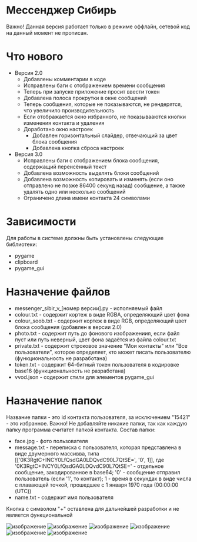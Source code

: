 # Мессенджер Сибирь
Важно! Данная версия работает только в режиме оффлайн, сетевой код на данный момент не прописан.

# Что нового
* Версия 2.0
  * Добавлены комментарии в коде
  * Исправлены баги с отображением времени сообщения
  * Теперь при запуске приложение просит ввести токен
  * Добавлена полоса прокрутки в окне сообщений
  * Теперь сообщения, которые не показываются, не рендерятся, что увеличило производительность
  * Если отображается окно избранного, не показывааются кнопки изменения контакта и удаления
  * Доработано окно настроек
    * Добавлен горизонтальный слайдер, отвечающий за цвет блока сообщения
    * Добавлена кнопка сброса настроек
* Версия 3.0
  * Исправлены баги с отображением блока сообщения, содержащий перенсённый текст
  * Добавлена возможность выделять блоки сообщений
  * Добавлена возможность копировать и изменять (если оно отправлено не позже 86400 секунд назад) сообщение, а также удалять одно или несколько сообщений
  * Ограничено длина имени контакта 24 символами
# Зависимости
Для работы в системе должны быть установлены следующие библиотеки:
* pygame
* clipboard
* pygame_gui
# Назначение файлов
* messenger_sibir_v_[номер версии].py - исполняемый файл
* colour.txt - содержит кортеж в виде RGBA, определяющий цвет фона
* colour_soob.txt - содержит кортеж в виде RGB, определяющий цвет блока сообщения (добавлен в версии 2.0)
* photo.txt - содержит путь до фонового изображениия, если файл пуст или путь неверный, цвет фона задаётся из файла colour.txt
* private.txt - содержит строковое значение "Мои контакты" или "Все пользователи", которое определяет, кто может писать пользователю (функциональность не разработана)
* token.txt - содержит 64-битный токен пользователя в кодировке base16 (функциональность не разработана)
* vvod.json - содержит стили для элементов pygame_gui
# Назначение папок
Название папки - это id контакта пользователя, за исключением "15421" - это избранное.
Важно! Не добавляйте никакие папки, так как каждую папку программа считатет папкой контакта.
Состав папки:
* face.jpg - фото пользователя
* message.txt - переписка с пользователя, которая представлена в виде двумерного массивва, типа [['0K3RgtC+INCY0LfQsdGA0LDQvdC90L7QtSE=', '0', 1]], где '0K3RgtC+INCY0LfQsdGA0LDQvdC90L7QtSE=' - отдельное сообщение, закодированное в base64; '0' - сообщение отправил пользователь (если '1', то контакт); 1 - время в секундах в виде числа с плавающей точкой, прошедшее с 1 января 1970 года (00:00:00 (UTC))
* name.txt - содержит имя пользователя

Кнопка с символом "+" оставлена для дальнейшей разработки и не является функциональной

![изображение](https://user-images.githubusercontent.com/104255472/189518821-cb8c0725-4e26-4073-9ca0-7bef6e1084e0.png)
![изображение](https://user-images.githubusercontent.com/104255472/189518810-350f0712-f691-4277-ba9e-eebe5f47fa46.png)
![изображение](https://user-images.githubusercontent.com/104255472/189518842-a95d6d6c-3260-477e-a76c-6b6ec84eaf7b.png)
![изображение](https://user-images.githubusercontent.com/104255472/189518874-9a266095-f9f0-416d-ad36-3263845673c4.png)
![изображение](https://user-images.githubusercontent.com/104255472/189518903-8f0831eb-fbd9-481e-ba47-ff5fd5f2ce06.png)
![изображение](https://user-images.githubusercontent.com/104255472/189518944-fe620bf6-1ed8-4dca-870e-a9bfa1a18333.png)
